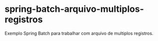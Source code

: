 # spring-batch-arquivo-multiplos-registros
Exemplo Spring Batch para trabalhar com arquivo de multiplos registros.
